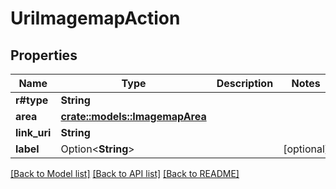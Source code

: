 # UriImagemapAction

## Properties

Name | Type | Description | Notes
------------ | ------------- | ------------- | -------------
**r#type** | **String** |  | 
**area** | [**crate::models::ImagemapArea**](ImagemapArea.md) |  | 
**link_uri** | **String** |  | 
**label** | Option<**String**> |  | [optional]

[[Back to Model list]](../README.md#documentation-for-models) [[Back to API list]](../README.md#documentation-for-api-endpoints) [[Back to README]](../README.md)


